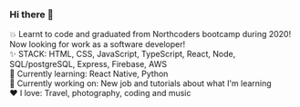 ### Hi there 👋

💥 Learnt to code and graduated from Northcoders bootcamp during 2020! Now looking for work as a software developer! <br />
✨ STACK: HTML, CSS, JavaScript, TypeScript, React, Node, SQL/postgreSQL, Express, Firebase, AWS <br />
🌱 Currently learning: React Native, Python <br />
💬 Currently working on: New job and tutorials about what I'm learning <br />
❤️ I love: Travel, photography, coding and music
